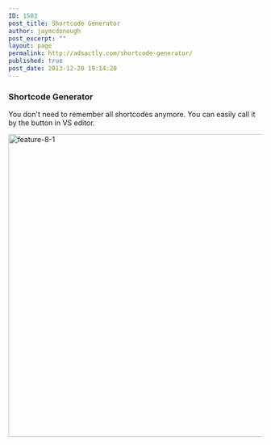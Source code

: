 ```yaml
---
ID: 1503
post_title: Shortcode Generator
author: jaymcdonough
post_excerpt: ""
layout: page
permalink: http://adsactly.com/shortcode-generator/
published: true
post_date: 2013-12-20 19:14:20
---
```

<h3>Shortcode Generator</h3>
You don't need to remember all shortcodes anymore. You can easily call it by the button in VS editor.

<a href="http://themes.goodlayers2.com/flawless/wp-content/uploads/2013/12/feature-8-1.jpg"><img class="alignnone size-full wp-image-1504" alt="feature-8-1" src="http://themes.goodlayers2.com/flawless/wp-content/uploads/2013/12/feature-8-1.jpg" width="620" height="600" /></a>